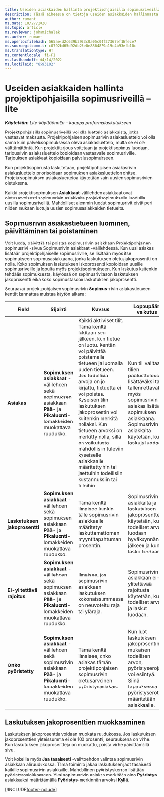 ```yaml
---
title: Useiden asiakkaiden hallinta projektipohjaisilla sopimusriveillä – lite
description: Tässä aiheessa on tietoja useiden asiakkaiden hallinnasta projektipohjaisilla sopimusriveillä.
author: rumant
ms.date: 10/27/2020
ms.topic: article
ms.reviewer: johnmichalak
ms.author: rumant
ms.openlocfilehash: 565ae4d2c639b3933c0a05c04f27367ef16fece7
ms.sourcegitcommit: c0792bd65d92db25e0e8864879a19c4b93efb10c
ms.translationtype: HT
ms.contentlocale: fi-FI
ms.lasthandoff: 04/14/2022
ms.locfileid: "8593102"
---
```

# <a name="manage-multiple-customers-on-project-based-contract-lines---lite"></a>Useiden asiakkaiden hallinta projektipohjaisilla sopimusriveillä – lite

_**Käytetään:** Lite-käyttöönotto – kauppa proformalaskutukseen_

Projektipohjaisilla sopimusriveillä voi olla luettelo asiakkaista, jotka vastaavat maksusta. Projektipohjaisen sopimusrivin asiakasluettelo voi olla sama kuin palvelusopimuksessa oleva asiakasluettelo, mutta se ei ole välttämätöntä. Kun projektitarjous voitetaan ja projektisopimus luodaan, tarjousrivin asiakasluettelo kopioidaan vastaavalle sopimusriville. Tarjouksen asiakkaat kopioidaan palvelusopimukseen.

Kun projektisopimusta laskutetaan, projektipohjaisen asiakasrivin asiakasluettelo priorisoidaan sopimuksen asiakasluettelon ohitse. Projektisopimuksen asiakasluetteloa käytetään vain uusien sopimusrivien oletuksena.

Kaikki projektisopimuksen **Asiakkaat**-välilehden asiakkaat ovat oletusarvoisesti sopimusrivin asiakkaita projektisopimukselle luoduilla uusilla sopimusriveillä. Mahdolliset aiemmin luodut sopimusrivit eivät peri niiden mukaan luotuja uusien sopimusasiakkaiden tietueita.

## <a name="create-update-or-delete-a-contract-line-customer-record"></a>Sopimusrivin asiakastietueen luominen, päivittäminen tai poistaminen

Voit luoda, päivittää tai poistaa sopimusrivin asiakkaan Projektipohjainen sopimusrivi -sivun Sopimusrivin asiakkaat -välilehdessä. Kun uusi asiakas lisätään projektipohjaiselle sopimusriville, se lisätään myös itse sopimukseen sopimusasiakkaana, jonka laskutuksen oletusjakoprosentti on nolla. Koko sopimuksen laskutuksen jakoprosentti kopioidaan uusille sopimusriveille ja lopulta myös projektisopimukseen. Kun laskutus kuitenkin tehdään sopimuksesta, käytössä on sopimusrivitason laskutuksen jakoprosentti eikä koko sopimustasoon laskutuksen jakoprosentti.

Seuraavat projektipohjaisen sopimusrivin **Sopimus**-rivin asiakastietueen kentät kannattaa muistaa käytön aikana:

| Field | Sijainti | Kuvaus | Loppupään vaikutus |
| --- | --- | --- | --- |
| **Asiakas** | **Sopimuksen asiakkaat** -välilehden sekä sopimuksen asiakkaan **Pää**- ja **Pikaluonti**-lomakkeiden muokattava ruudukko. | Kaikki aktiiviset tilit. Tämä kenttä lukitaan sen jälkeen, kun tietue on luotu. Kentän voi päivittää poistamalla tietueen ja luomalla uuden tietueen. Jos todellisia arvoja on jo kirjattu, tietuetta ei voi poistaa. Kyseisen tilin laskutuksen jakoprosentin voi kuitenkin merkitä nollaksi. Kun tietueen arvoksi on merkitty nolla, sillä on vaikutusta mahdollisiin tuleviin kyseiselle asiakkaalle määritettyihin tai jaettuihin todellisiin kustannuksiin tai tuloihin. | Kun tili valitaan tilien pääluettelossa lisättäväksi tai tallennettavaksi, myös sopimusrivin asiakas lisätään sopimuksen asiakkaana. Sopimusrivin asiakkaita käytetään, kun laskuja luodaan. |
| **Laskutuksen jakoprosentti** | **Sopimuksen asiakkaat** -välilehden sekä sopimuksen asiakkaan **Pää**- ja **Pikaluonti**-lomakkeiden muokattava ruudukko. | Tämä kenttä ilmaisee kunkin tälle sopimusrivin asiakkaalle määritetyn laskuttamattoman myyntitapahtuman prosentin. | Sopimusrivin asiakkaita ja laskutuksen jakoprosentteja käytetään, kun todelliset arvot luodaan hyväksynnän jälkeen ja kun lasku luodaan. |
| **Ei-ylitettävä rajoitus** | **Sopimuksen asiakkaat** -välilehden sekä sopimuksen asiakkaan **Pää**- ja **Pikaluonti**-lomakkeiden muokattava ruudukko. | Ilmaisee, jos sopimusrivin asiakkaan laskutuksen kokonaissummassa on neuvoteltu raja tai yläraja. | Sopimusrivin asiakkaan ei-ylitettävää rajoitusta käytetään, kun todelliset arvot ja laskut luodaan. |
| **Onko pyöristetty** | **Sopimuksen asiakkaat** -välilehden sekä sopimusrivin asiakkaan **Pää**- ja **Pikaluonti**-lomakkeiden muokattava ruudukko. | Tämä kenttä ilmaisee, onko asiakas tämän projektipohjaisen sopimusrivin oletusarvoinen pyöristysasiakas. | Kun luot laskutuksen jakoprosentin mukaisen todellisen arvon, pyöristyseroja voi esiintyä. Siinä tapauksessa pyöristyserot määritetään asiakkaalle. |

## <a name="edit-billing-split-percentages"></a>Laskutuksen jakoprosenttien muokkaaminen

Laskutuksen jakoprosenttia voidaan muokata ruudukossa. Jos laskutuksen jakoprosenttien yhteissumma ei ole 100 prosentti, seurauksena on virhe. Kun laskutuksen jakoprosentteja on muokattu, poista virhe päivittämällä sivu.

Voit kokeilla myös **Jaa tasaisesti** -vaihtoehdon valintaa sopimusrivin asiakkaan aliruudukossa. Tämä toiminto jakaa laskutuksen jaot tasaisesti kaikille sopimusrivin asiakkaille. Mahdollinen pyöristyskerron lisätään pyöristysasiakkaaseen. Yksi sopimusrivin asiakas merkitään aina **Pyöristys**-asiakkaaksi määrittämällä **Pyöristys**-merkinnän arvoksi **Kyllä**.


[!INCLUDE[footer-include](../../includes/footer-banner.md)]
